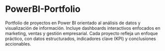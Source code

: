# PowerBI-Portfolio
Portfolio de proyectos en Power BI orientado al análisis de datos y visualización de información. Incluye dashboards interactivos enfocados en marketing, ventas y gestión empresarial. Cada proyecto refleja un enfoque práctico, con datos estructurados, indicadores clave (KPI) y conclusiones accionables.
